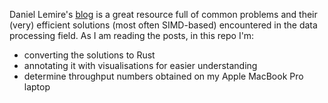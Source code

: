 Daniel Lemire's [blog](https://lemire.me/blog/) is a great resource full of common problems and their (very) efficient solutions (most often SIMD-based) encountered in the data processing field. 
As I am reading the posts, in this repo I'm: 

* converting the solutions to Rust
* annotating it with visualisations for easier understanding
* determine throughput numbers obtained on my Apple MacBook Pro laptop

